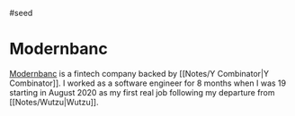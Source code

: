 #seed
# Modernbanc

[Modernbanc](https://modernbanc.com) is a fintech company backed by [[Notes/Y Combinator|Y Combinator]]. I worked as a software engineer for 8 months when I was 19 starting in August 2020 as my first real job following my departure from [[Notes/Wutzu|Wutzu]].